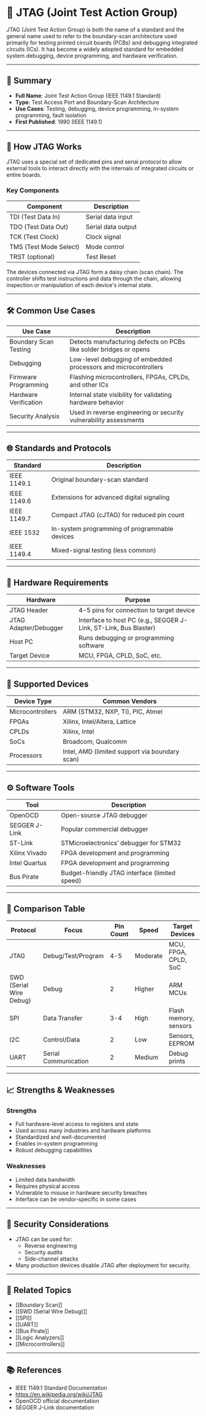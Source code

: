 # 🧰 JTAG (Joint Test Action Group)

JTAG (Joint Test Action Group) is both the name of a standard and the general name used to refer to the boundary-scan architecture used primarily for testing printed circuit boards (PCBs) and debugging integrated circuits (ICs). It has become a widely adopted standard for embedded system debugging, device programming, and hardware verification.

---

## 🔎 Summary

- **Full Name**: Joint Test Action Group (IEEE 1149.1 Standard)
- **Type**: Test Access Port and Boundary-Scan Architecture
- **Use Cases**: Testing, debugging, device programming, in-system programming, fault isolation
- **First Published**: 1990 (IEEE 1149.1)

---

## 🧬 How JTAG Works

JTAG uses a special set of dedicated pins and serial protocol to allow external tools to interact directly with the internals of integrated circuits or entire boards.

### Key Components

| Component | Description |
|-----------|-------------|
| TDI (Test Data In) | Serial data input |
| TDO (Test Data Out) | Serial data output |
| TCK (Test Clock) | Clock signal |
| TMS (Test Mode Select) | Mode control |
| TRST (optional) | Test Reset |

The devices connected via JTAG form a daisy chain (scan chain). The controller shifts test instructions and data through the chain, allowing inspection or manipulation of each device's internal state.

---

## 🛠️ Common Use Cases

| Use Case | Description |
|----------|-------------|
| Boundary Scan Testing | Detects manufacturing defects on PCBs like solder bridges or opens |
| Debugging | Low-level debugging of embedded processors and microcontrollers |
| Firmware Programming | Flashing microcontrollers, FPGAs, CPLDs, and other ICs |
| Hardware Verification | Internal state visibility for validating hardware behavior |
| Security Analysis | Used in reverse engineering or security vulnerability assessments |

---

## 🌐 Standards and Protocols

| Standard | Description |
|----------|-------------|
| IEEE 1149.1 | Original boundary-scan standard |
| IEEE 1149.6 | Extensions for advanced digital signaling |
| IEEE 1149.7 | Compact JTAG (cJTAG) for reduced pin count |
| IEEE 1532 | In-system programming of programmable devices |
| IEEE 1149.4 | Mixed-signal testing (less common) |

---

## 🔧 Hardware Requirements

| Hardware | Purpose |
|----------|---------|
| JTAG Header | 4-5 pins for connection to target device |
| JTAG Adapter/Debugger | Interface to host PC (e.g., SEGGER J-Link, ST-Link, Bus Blaster) |
| Host PC | Runs debugging or programming software |
| Target Device | MCU, FPGA, CPLD, SoC, etc. |

---

## 🔩 Supported Devices

| Device Type | Common Vendors |
|-------------|----------------|
| Microcontrollers | ARM (STM32, NXP, TI), PIC, Atmel |
| FPGAs | Xilinx, Intel/Altera, Lattice |
| CPLDs | Xilinx, Intel |
| SoCs | Broadcom, Qualcomm |
| Processors | Intel, AMD (limited support via boundary scan) |

---

## ⚙️ Software Tools

| Tool | Description |
|------|-------------|
| OpenOCD | Open-source JTAG debugger |
| SEGGER J-Link | Popular commercial debugger |
| ST-Link | STMicroelectronics’ debugger for STM32 |
| Xilinx Vivado | FPGA development and programming |
| Intel Quartus | FPGA development and programming |
| Bus Pirate | Budget-friendly JTAG interface (limited speed) |

---

## 🔄 Comparison Table

| Protocol | Focus | Pin Count | Speed | Target Devices |
|----------|-------|-----------|-------|-----------------|
| JTAG | Debug/Test/Program | 4-5 | Moderate | MCU, FPGA, CPLD, SoC |
| SWD (Serial Wire Debug) | Debug | 2 | Higher | ARM MCUs |
| SPI | Data Transfer | 3-4 | High | Flash memory, sensors |
| I2C | Control/Data | 2 | Low | Sensors, EEPROM |
| UART | Serial Communication | 2 | Medium | Debug prints |

---

## 📈 Strengths & Weaknesses

### Strengths

- Full hardware-level access to registers and state
- Used across many industries and hardware platforms
- Standardized and well-documented
- Enables in-system programming
- Robust debugging capabilities

### Weaknesses

- Limited data bandwidth
- Requires physical access
- Vulnerable to misuse in hardware security breaches
- Interface can be vendor-specific in some cases

---

## 🔐 Security Considerations

- JTAG can be used for:
  - Reverse engineering
  - Security audits
  - Side-channel attacks
- Many production devices disable JTAG after deployment for security.

---

## 🔗 Related Topics

- [[Boundary Scan]]
- [[SWD (Serial Wire Debug)]]
- [[SPI]]
- [[UART]]
- [[Bus Pirate]]
- [[Logic Analyzers]]
- [[Microcontrollers]]

---

## 📚 References

- IEEE 1149.1 Standard Documentation
- https://en.wikipedia.org/wiki/JTAG
- OpenOCD official documentation
- SEGGER J-Link documentation
